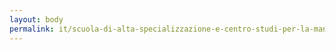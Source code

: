 ```yaml
---
layout: body
permalink: it/scuola-di-alta-specializzazione-e-centro-studi-per-la-manutenzione-e-conservazione-dei-centri-storici-in-territori-instabili/
---
```


